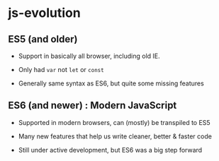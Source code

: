 # js-evolution

## ES5 (and older)

- Support in basically all browser, including old IE.

- Only had `var` not `let` or `const`

- Generally same syntax as ES6, but quite some missing features

## ES6 (and newer) : Modern JavaScript

- Supported in modern browsers, can (mostly) be transpiled to ES5

- Many new features that help us write cleaner, better & faster code

- Still under active development, but ES6 was a big step forward
